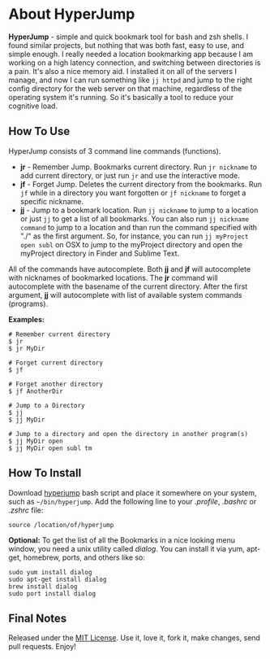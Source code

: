 # About HyperJump
__HyperJump__ - simple and quick bookmark tool for bash and zsh shells. I found similar projects, but nothing that was both fast, easy to use, and simple enough. I really needed a location bookmarking app because I am working on a high latency connection, and switching between directories is a pain. It's also a nice memory aid. I installed it on all of the servers I manage, and now I can run something like ``jj httpd`` and jump to the right config directory for the web server on that machine, regardless of the operating system it's running. So it's basically a tool to reduce your cognitive load.

## How To Use
HyperJump consists of 3 command line commands (functions).

* __jr__ - Remember Jump. Bookmarks current directory. Run ``jr nickname`` to add current directory, or just run ``jr`` and use the interactive mode.
* __jf__ - Forget Jump. Deletes the current directory from the bookmarks. Run ``jf`` while in a directory you want forgotten or ``jf nickname`` to forget a specific nickname.
* __jj__ - Jump to a bookmark location. Run ``jj nickname`` to jump to a location or just ``jj`` to get a list of all bookmarks. You can also run ``jj nickname command`` to jump to a location and than run the command specified with "./" as the first argument. So, for instance, you can run ``jj myProject open subl`` on OSX to jump to the myProject directory and open the myProject directory in Finder and Sublime Text.

All of the commands have autocomplete. Both __jj__ and __jf__ will autocomplete with nicknames of bookmarked locations. The __jr__ command will autocomplete with the basename of the current directory. After the first argument, __jj__ will autocomplete with list of available system commands (programs).

**Examples:**

```
# Remember current directory
$ jr
$ jr MyDir

# Forget current directory
$ jf

# Forget another directory
$ jf AnotherDir

# Jump to a Directory
$ jj
$ jj MyDir
 
# Jump to a directory and open the directory in another program(s)
$ jj MyDir open
$ jj MyDir open subl tm 
```

## How To Install

Download [hyperjump](https://github.com/x0054/hyperjump/raw/master/hyperjump) bash script and place it somewhere on your system, such as ``~/bin/hyperjump``. Add the following line to your _.profile_, _.bashrc_ or _.zshrc_ file:
```
source /location/of/hyperjump
```

**Optional:** To get the list of all the Bookmarks in a nice looking menu window, you need a unix utility called _dialog_. You can install it via yum, apt-get, homebrew, ports, and others like so:

```
sudo yum install dialog
sudo apt-get install dialog
brew install dialog
sudo port install dialog
```

## Final Notes
Released under the [MIT License](https://en.wikipedia.org/wiki/MIT_License). Use it, love it, fork it, make changes, send pull requests. Enjoy!
